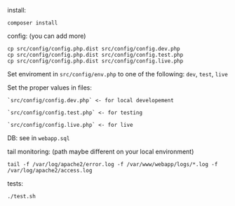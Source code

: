 install:
```
composer install
```

config: (you can add more)
```
cp src/config/config.php.dist src/config/config.dev.php
cp src/config/config.php.dist src/config/config.test.php
cp src/config/config.php.dist src/config/config.live.php
```
Set enviroment in `src/config/env.php` to one of the following: `dev`, `test`, `live`

Set the proper values in files: 

    `src/config/config.dev.php` <- for local developement
    
    `src/config/config.test.php` <- for testing
    
    `src/config/config.live.php` <- for live
    

DB:
see in `webapp.sql`

tail monitoring: (path maybe different on your local environment)
```
tail -f /var/log/apache2/error.log -f /var/www/webapp/logs/*.log -f /var/log/apache2/access.log
```

tests:
```
./test.sh
```
